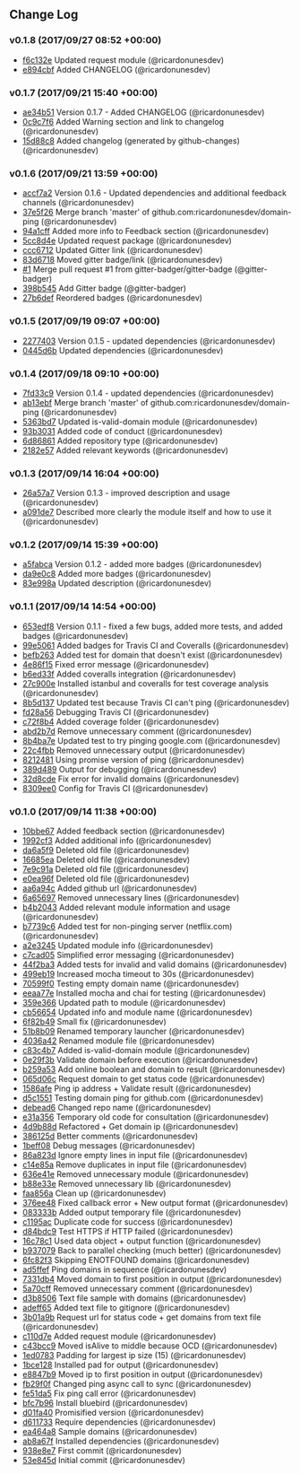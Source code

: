 ## Change Log

### v0.1.8 (2017/09/27 08:52 +00:00)
- [f6c132e](https://github.com/ricardonunesdev/domain-ping/commit/f6c132e3b0c4ee0053da090db4e0f0702dc0b7fa) Updated request module (@ricardonunesdev)
- [e894cbf](https://github.com/ricardonunesdev/domain-ping/commit/e894cbf8f7495e5fada2d668863865e698446e5e) Added CHANGELOG (@ricardonunesdev)

### v0.1.7 (2017/09/21 15:40 +00:00)
- [ae34b51](https://github.com/ricardonunesdev/domain-ping/commit/ae34b51161e5cbb51a41de6d00f425e5ed6d7ceb) Version 0.1.7 - Added CHANGELOG (@ricardonunesdev)
- [0c9c7f6](https://github.com/ricardonunesdev/domain-ping/commit/0c9c7f6780780c743fbbf9384945877d1c799cde) Added Warning section and link to changelog (@ricardonunesdev)
- [15d88c8](https://github.com/ricardonunesdev/domain-ping/commit/15d88c8256ab343dc570747c1ec637e2f8aaca8d) Added changelog (generated by github-changes) (@ricardonunesdev)

### v0.1.6 (2017/09/21 13:59 +00:00)
- [accf7a2](https://github.com/ricardonunesdev/domain-ping/commit/accf7a2b4a29b18f2cb753cf6e4d47701a267cae) Version 0.1.6 - Updated dependencies and additional feedback channels (@ricardonunesdev)
- [37e5f26](https://github.com/ricardonunesdev/domain-ping/commit/37e5f264d01d922bacfc65ce61d904e7124fd682) Merge branch 'master' of github.com:ricardonunesdev/domain-ping (@ricardonunesdev)
- [94a1cff](https://github.com/ricardonunesdev/domain-ping/commit/94a1cff77a0337d863c71caff608fe2515b60c36) Added more info to Feedback section (@ricardonunesdev)
- [5cc8d4e](https://github.com/ricardonunesdev/domain-ping/commit/5cc8d4e6c026661911f555e231f8d58cc6519988) Updated request package (@ricardonunesdev)
- [ccc6712](https://github.com/ricardonunesdev/domain-ping/commit/ccc6712e4443aa401bbdc7dcedb3bfe320326309) Updated Gitter link (@ricardonunesdev)
- [83d6718](https://github.com/ricardonunesdev/domain-ping/commit/83d67187458264fad7b9519e6cfc09fb8f5c54dc) Moved gitter badge/link (@ricardonunesdev)
- [#1](https://github.com/ricardonunesdev/domain-ping/pull/1) Merge pull request #1 from gitter-badger/gitter-badge (@gitter-badger)
- [398b545](https://github.com/ricardonunesdev/domain-ping/commit/398b54563b8ed1354be0542a3f0c2f915c19d0d7) Add Gitter badge (@gitter-badger)
- [27b6def](https://github.com/ricardonunesdev/domain-ping/commit/27b6def703ff5a73b1561c627c02a9bb75adc2d7) Reordered badges (@ricardonunesdev)

### v0.1.5 (2017/09/19 09:07 +00:00)
- [2277403](https://github.com/ricardonunesdev/domain-ping/commit/2277403d07d0ac7c5a7a45bce4664fe1c6f7b6be) Version 0.1.5 - updated dependencies (@ricardonunesdev)
- [0445d6b](https://github.com/ricardonunesdev/domain-ping/commit/0445d6b2ce1cff2b858e17323035e3db14698c15) Updated dependencies (@ricardonunesdev)

### v0.1.4 (2017/09/18 09:10 +00:00)
- [7fd33c9](https://github.com/ricardonunesdev/domain-ping/commit/7fd33c9e45c1d48f017a2fc4a21a817298a1174d) Version 0.1.4 - updated dependencies (@ricardonunesdev)
- [ab13ebf](https://github.com/ricardonunesdev/domain-ping/commit/ab13ebf3636bb82e499c07c13033af4cdd0c80b0) Merge branch 'master' of github.com:ricardonunesdev/domain-ping (@ricardonunesdev)
- [5363bd7](https://github.com/ricardonunesdev/domain-ping/commit/5363bd712537506d9f67d2bac910f37bdf35088e) Updated is-valid-domain module (@ricardonunesdev)
- [93b3031](https://github.com/ricardonunesdev/domain-ping/commit/93b3031ab91749e0582cd7aa2d9932098c0da65b) Added code of conduct (@ricardonunesdev)
- [6d86861](https://github.com/ricardonunesdev/domain-ping/commit/6d86861fcfc533e5a891180ce0a0a573c3a03b71) Added repository type (@ricardonunesdev)
- [2182e57](https://github.com/ricardonunesdev/domain-ping/commit/2182e57ca8dd9a5497e6e88d6f61799f0a7f0c74) Added relevant keywords (@ricardonunesdev)

### v0.1.3 (2017/09/14 16:04 +00:00)
- [26a57a7](https://github.com/ricardonunesdev/domain-ping/commit/26a57a7d5ec20ca3d41875ae9bc58dcd0c21a598) Version 0.1.3 - improved description and usage (@ricardonunesdev)
- [a091de7](https://github.com/ricardonunesdev/domain-ping/commit/a091de7750893c6952ae0a189030fcdd545a624c) Described more clearly the module itself and how to use it (@ricardonunesdev)

### v0.1.2 (2017/09/14 15:39 +00:00)
- [a5fabca](https://github.com/ricardonunesdev/domain-ping/commit/a5fabcabe60677a670f86203f32a0404e493af71) Version 0.1.2 - added more badges (@ricardonunesdev)
- [da9e0c8](https://github.com/ricardonunesdev/domain-ping/commit/da9e0c8f5e1b35a2ee7c65cf83c9d2cd0aa5a69c) Added more badges (@ricardonunesdev)
- [83e998a](https://github.com/ricardonunesdev/domain-ping/commit/83e998aa8c6679a41c4da9cf6d3a900dfe40b46d) Updated description (@ricardonunesdev)

### v0.1.1 (2017/09/14 14:54 +00:00)
- [653edf8](https://github.com/ricardonunesdev/domain-ping/commit/653edf84bfb1a3d4b10684c7f2d1ed4fe5d38fc5) Version 0.1.1 - fixed a few bugs, added more tests, and added badges (@ricardonunesdev)
- [99e5061](https://github.com/ricardonunesdev/domain-ping/commit/99e5061aa74448a7d2f46e7f8f75a84f11a2ebe1) Added badges for Travis CI and Coveralls (@ricardonunesdev)
- [befb263](https://github.com/ricardonunesdev/domain-ping/commit/befb263936b55b12d96c514984caf7349f5354c9) Added test for domain that doesn't exist (@ricardonunesdev)
- [4e86f15](https://github.com/ricardonunesdev/domain-ping/commit/4e86f15974f3a533a96900ac9bae03abc3677231) Fixed error message (@ricardonunesdev)
- [b6ed33f](https://github.com/ricardonunesdev/domain-ping/commit/b6ed33f8b9c2ccff51d1f87b24a18586714a1c88) Added coveralls integration (@ricardonunesdev)
- [27c900e](https://github.com/ricardonunesdev/domain-ping/commit/27c900e01310521fed195b1ff6483afdceac3f18) Installed istanbul and coveralls for test coverage analysis (@ricardonunesdev)
- [8b5d137](https://github.com/ricardonunesdev/domain-ping/commit/8b5d13713ac5a12440e2a9801c5bcd5b104c30f4) Updated test because Travis CI can't ping (@ricardonunesdev)
- [fd28a56](https://github.com/ricardonunesdev/domain-ping/commit/fd28a56d1191f9a5d736cee2e3fc5d031e1e9da0) Debugging Travis CI (@ricardonunesdev)
- [c72f8b4](https://github.com/ricardonunesdev/domain-ping/commit/c72f8b452aa04739e8316a81e0480490b7952c97) Added coverage folder (@ricardonunesdev)
- [abd2b7d](https://github.com/ricardonunesdev/domain-ping/commit/abd2b7d65d23dba3a77c3758ed04f20841715fe5) Remove unnecessary comment (@ricardonunesdev)
- [8b4ba7e](https://github.com/ricardonunesdev/domain-ping/commit/8b4ba7effbad8a5d539276e3efe2fb0c7faaaa08) Updated test to try pinging google.com (@ricardonunesdev)
- [22c4fbb](https://github.com/ricardonunesdev/domain-ping/commit/22c4fbbac1c62d0ce0c28801021863b06dfd5885) Removed unnecessary output (@ricardonunesdev)
- [8212481](https://github.com/ricardonunesdev/domain-ping/commit/82124814c2296681d41f5818127a740fcfde79a2) Using promise version of ping (@ricardonunesdev)
- [389d489](https://github.com/ricardonunesdev/domain-ping/commit/389d489ae2908bef8e28ca2b84754383eac32349) Output for debugging (@ricardonunesdev)
- [32d8cde](https://github.com/ricardonunesdev/domain-ping/commit/32d8cde85a77967fac59dbd16efe15e5bb8b3aa1) Fix error for invalid domains (@ricardonunesdev)
- [8309ee0](https://github.com/ricardonunesdev/domain-ping/commit/8309ee0fbd474f58f5b2fb687391999bc3586140) Config for Travis CI (@ricardonunesdev)

### v0.1.0 (2017/09/14 11:38 +00:00)
- [10bbe67](https://github.com/ricardonunesdev/domain-ping/commit/10bbe6727439fef6785d3f2db8db16bf13fcffc8) Added feedback section (@ricardonunesdev)
- [1992cf3](https://github.com/ricardonunesdev/domain-ping/commit/1992cf3b75ea74fa970faf047df3095ed2215630) Added additional info (@ricardonunesdev)
- [da6a5f9](https://github.com/ricardonunesdev/domain-ping/commit/da6a5f9b37fcebbf0ddab06faa62e9e543366d76) Deleted old file (@ricardonunesdev)
- [16685ea](https://github.com/ricardonunesdev/domain-ping/commit/16685eaf5a7aa68a97643559f3b4eb3b71bcb27d) Deleted old file (@ricardonunesdev)
- [7e9c91a](https://github.com/ricardonunesdev/domain-ping/commit/7e9c91ab2181b4013a6496808278b2cfbbaaf32c) Deleted old file (@ricardonunesdev)
- [e0ea96f](https://github.com/ricardonunesdev/domain-ping/commit/e0ea96f5b3b5ae2b256829383ade0aa7a7bf0208) Deleted old file (@ricardonunesdev)
- [aa6a94c](https://github.com/ricardonunesdev/domain-ping/commit/aa6a94c53154cccbfe63ed5c8d99222e38abb47c) Added github url (@ricardonunesdev)
- [6a65697](https://github.com/ricardonunesdev/domain-ping/commit/6a65697b1a5a4bf5ef6e50fc83ca7d38c50f9253) Removed unnecessary lines (@ricardonunesdev)
- [b4b2043](https://github.com/ricardonunesdev/domain-ping/commit/b4b2043fa7af1ae1121728ca3e4153d31261bdb8) Added relevant module information and usage (@ricardonunesdev)
- [b7739c6](https://github.com/ricardonunesdev/domain-ping/commit/b7739c69745644b75a891355f71be1ac26411cc2) Added test for non-pinging server (netflix.com) (@ricardonunesdev)
- [a2e3245](https://github.com/ricardonunesdev/domain-ping/commit/a2e324546031cf0fe14b4a6a17555c044427f70a) Updated module info (@ricardonunesdev)
- [c7cad05](https://github.com/ricardonunesdev/domain-ping/commit/c7cad053e82287df8d333dab7b9c56a9b9936d52) Simplified error messaging (@ricardonunesdev)
- [44f2ba3](https://github.com/ricardonunesdev/domain-ping/commit/44f2ba3b546035e616eb780a3d01c2b0f0d9731e) Added tests for invalid and valid domains (@ricardonunesdev)
- [499eb19](https://github.com/ricardonunesdev/domain-ping/commit/499eb1986fe3b9871bae339935950c33410fe785) Increased mocha timeout to 30s (@ricardonunesdev)
- [70599f0](https://github.com/ricardonunesdev/domain-ping/commit/70599f00aa8ff1db1749e58cd7ff0561ba541553) Testing empty domain name (@ricardonunesdev)
- [eeaa77e](https://github.com/ricardonunesdev/domain-ping/commit/eeaa77e355a15ab21291419d2f69a43159c31ead) Installed mocha and chai for testing (@ricardonunesdev)
- [359e366](https://github.com/ricardonunesdev/domain-ping/commit/359e366d50daff42e8cc3ad2b8f20f02a3097b54) Updated path to module (@ricardonunesdev)
- [cb56654](https://github.com/ricardonunesdev/domain-ping/commit/cb56654be0015a1728feb2bf8e214f47c047ff6c) Updated info and module name (@ricardonunesdev)
- [6f82b49](https://github.com/ricardonunesdev/domain-ping/commit/6f82b49c45469f489b5c3d611ac629c658d305f8) Small fix (@ricardonunesdev)
- [51b8b09](https://github.com/ricardonunesdev/domain-ping/commit/51b8b094e5cf297d2746388bf46cc2bc43e903d9) Renamed temporary launcher (@ricardonunesdev)
- [4036a42](https://github.com/ricardonunesdev/domain-ping/commit/4036a426c7725f942b4a5337d10feb5845f49e8f) Renamed module file (@ricardonunesdev)
- [c83c4b7](https://github.com/ricardonunesdev/domain-ping/commit/c83c4b742bb1874a0e65513d5e6f40a1cac68d5f) Added is-valid-domain module (@ricardonunesdev)
- [0e29f3b](https://github.com/ricardonunesdev/domain-ping/commit/0e29f3b794ab640de1307efb70502360caf1316e) Validate domain before execution (@ricardonunesdev)
- [b259a53](https://github.com/ricardonunesdev/domain-ping/commit/b259a53a590f2f69ed486208e3be6b8f82a0a702) Add online boolean and domain to result (@ricardonunesdev)
- [065d06c](https://github.com/ricardonunesdev/domain-ping/commit/065d06c368fe190d2b9b5f2a023753b69af3f34a) Request domain to get status code (@ricardonunesdev)
- [1586afe](https://github.com/ricardonunesdev/domain-ping/commit/1586afe2c579a4a7ffcaeee1688171cd34be62c1) Ping ip address + Validate result (@ricardonunesdev)
- [d5c1551](https://github.com/ricardonunesdev/domain-ping/commit/d5c155130573119fedecdf904937422921db538a) Testing domain ping for github.com (@ricardonunesdev)
- [debead6](https://github.com/ricardonunesdev/domain-ping/commit/debead664818f637542640997cb920f5c607a330) Changed repo name (@ricardonunesdev)
- [e31a356](https://github.com/ricardonunesdev/domain-ping/commit/e31a356506c0bd792f6cc58ec312034212bae6a8) Temporary old code for consultation (@ricardonunesdev)
- [4d9b88d](https://github.com/ricardonunesdev/domain-ping/commit/4d9b88d6bd9f901954f9ff1ffdec0441f3f913a9) Refactored + Get domain ip (@ricardonunesdev)
- [386125d](https://github.com/ricardonunesdev/domain-ping/commit/386125d1642db0f0388e90ea3e2e3236f4a00341) Better comments (@ricardonunesdev)
- [1beff08](https://github.com/ricardonunesdev/domain-ping/commit/1beff0888ca108912a9a9b5073aed41f56ee293d) Debug messages (@ricardonunesdev)
- [86a823d](https://github.com/ricardonunesdev/domain-ping/commit/86a823df7e126e20a9d325c431f612a4cb868849) Ignore empty lines in input file (@ricardonunesdev)
- [c14e85a](https://github.com/ricardonunesdev/domain-ping/commit/c14e85a7215c15aa16346264d952f510b9c6f2b3) Remove duplicates in input file (@ricardonunesdev)
- [636e41e](https://github.com/ricardonunesdev/domain-ping/commit/636e41efd4c278520882686ad5f9b664d810213c) Removed unnecessary module (@ricardonunesdev)
- [b88e33e](https://github.com/ricardonunesdev/domain-ping/commit/b88e33ef5458666ebb5b48a7532f133c78399999) Removed unnecessary lib (@ricardonunesdev)
- [faa856a](https://github.com/ricardonunesdev/domain-ping/commit/faa856ac0ae2d1b8741687e00b35f9d7c3099ee7) Clean up (@ricardonunesdev)
- [376ee48](https://github.com/ricardonunesdev/domain-ping/commit/376ee489672638be1d007582807529f62dd9fe5c) Fixed callback error + New output format (@ricardonunesdev)
- [083333b](https://github.com/ricardonunesdev/domain-ping/commit/083333b65af05c224d58cfe9967cdbfd097cd12e) Added output temporary file (@ricardonunesdev)
- [c1195ac](https://github.com/ricardonunesdev/domain-ping/commit/c1195ac4047bffcbc0a1dfbf9253af01587f1970) Duplicate code for success (@ricardonunesdev)
- [d84bdc9](https://github.com/ricardonunesdev/domain-ping/commit/d84bdc90fd37367be6ae7bf4e75bfb6ddcab3de5) Test HTTPS if HTTP failed (@ricardonunesdev)
- [16c78c1](https://github.com/ricardonunesdev/domain-ping/commit/16c78c1cb23a54bdc6ce77e8964d77017ef92900) Used data object + output function (@ricardonunesdev)
- [b937079](https://github.com/ricardonunesdev/domain-ping/commit/b9370793eac51b6803249007afcddd23a12e7e25) Back to parallel checking (much better) (@ricardonunesdev)
- [6fc82f3](https://github.com/ricardonunesdev/domain-ping/commit/6fc82f3f62d847ffe0050464fb1e6e2f8a71b3bf) Skipping ENOTFOUND domains (@ricardonunesdev)
- [ad5ffef](https://github.com/ricardonunesdev/domain-ping/commit/ad5ffefb57aa9f46b2627daad4e081f8a6a05231) Ping domains in sequence (@ricardonunesdev)
- [7331db4](https://github.com/ricardonunesdev/domain-ping/commit/7331db4ef6f85d0404ccce106767cf8f72d30537) Moved domain to first position in output (@ricardonunesdev)
- [5a70cff](https://github.com/ricardonunesdev/domain-ping/commit/5a70cff44dcb572379e6a10b82d18b7e105c2d2d) Removed unnecessary comment (@ricardonunesdev)
- [d3b8506](https://github.com/ricardonunesdev/domain-ping/commit/d3b8506cb74ee69ab23bd4d0903f5ec02bc8e91a) Text file sample with domains (@ricardonunesdev)
- [adeff65](https://github.com/ricardonunesdev/domain-ping/commit/adeff6596dd8b54d969735550c76d98c73758d67) Added text file to gitignore (@ricardonunesdev)
- [3b01a9b](https://github.com/ricardonunesdev/domain-ping/commit/3b01a9bb3bd069fd08146cecaa4747587ca66781) Request url for status code + get domains from text file (@ricardonunesdev)
- [c110d7e](https://github.com/ricardonunesdev/domain-ping/commit/c110d7e793f760b17f21f9b74417f53e36b20589) Added request module (@ricardonunesdev)
- [c43bcc9](https://github.com/ricardonunesdev/domain-ping/commit/c43bcc9cc2f0c96cd95fa72ee50918638edceb71) Moved isAlive to middle because OCD (@ricardonunesdev)
- [1ed0783](https://github.com/ricardonunesdev/domain-ping/commit/1ed0783d3356b4241d88091a3d8a0d7175eb7b37) Padding for largest ip size (15) (@ricardonunesdev)
- [1bce128](https://github.com/ricardonunesdev/domain-ping/commit/1bce1280e8db1f5d2f496afb04056c571013ae85) Installed pad for output (@ricardonunesdev)
- [e8847b9](https://github.com/ricardonunesdev/domain-ping/commit/e8847b9be341e3f38fdf27cee2491780c7c07d12) Moved ip to first position in output (@ricardonunesdev)
- [fb29f0f](https://github.com/ricardonunesdev/domain-ping/commit/fb29f0f52a34741a1096912fdf17dcbcf93bc5f5) Changed ping async call to sync (@ricardonunesdev)
- [fe51da5](https://github.com/ricardonunesdev/domain-ping/commit/fe51da5d88d3beb0efd49c41f1c5500195d01851) Fix ping call error (@ricardonunesdev)
- [bfc7b96](https://github.com/ricardonunesdev/domain-ping/commit/bfc7b96a6d76aac22a9277a45a8a486012aeb842) Install bluebird (@ricardonunesdev)
- [d01fa40](https://github.com/ricardonunesdev/domain-ping/commit/d01fa40f05341645fbcff8b371f7536d786781ba) Promisified version (@ricardonunesdev)
- [d611733](https://github.com/ricardonunesdev/domain-ping/commit/d611733c855efbc255d5be62a087a5f898c6b5cc) Require dependencies (@ricardonunesdev)
- [ea464a8](https://github.com/ricardonunesdev/domain-ping/commit/ea464a88d1721c56c67f6ff44a72ce6cc172223e) Sample domains (@ricardonunesdev)
- [ab8a67f](https://github.com/ricardonunesdev/domain-ping/commit/ab8a67f736579635ccb0618535dfa6e4633cab50) Installed dependencies (@ricardonunesdev)
- [938e8e7](https://github.com/ricardonunesdev/domain-ping/commit/938e8e7966c0eb4f5477606eefe15387c75d4fd9) First commit (@ricardonunesdev)
- [53e845d](https://github.com/ricardonunesdev/domain-ping/commit/53e845d32156151aadc0ffc97a4bec5513967404) Initial commit (@ricardonunesdev)